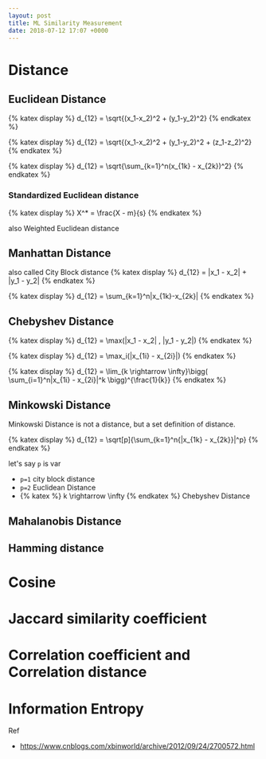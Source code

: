 ```yaml
---
layout: post
title: ML Similarity Measurement
date: 2018-07-12 17:07 +0000
---
```



# Distance

## Euclidean Distance
{% katex display %}
d_{12} = \sqrt{(x_1-x_2)^2 + (y_1-y_2)^2}
{% endkatex %}

{% katex display %}
d_{12} = \sqrt{(x_1-x_2)^2 + (y_1-y_2)^2 + (z_1-z_2)^2}
{% endkatex %}


{% katex display %}
d_{12} = \sqrt{\sum_{k=1}^n(x_{1k} - x_{2k})^2}
{% endkatex %}


### Standardized Euclidean distance
{% katex display %}
X^* = \frac{X - m}{s}
{% endkatex %}



also Weighted Euclidean distance

## Manhattan Distance 
also called City Block distance
{% katex display %}
d_{12} = |x_1 - x_2| + |y_1 - y_2|
{% endkatex %}

{% katex display %}
d_{12} = \sum_{k=1}^n|x_{1k}-x_{2k}|
{% endkatex %}

## Chebyshev Distance

{% katex display %}
d_{12} = \max(|x_1 - x_2| , |y_1 - y_2|)
{% endkatex %}

{% katex display %}
d_{12} = \max_i(|x_{1i} - x_{2i}|)
{% endkatex %}


{% katex display %}
d_{12} = \lim_{k \rightarrow \infty}\bigg( \sum_{i=1}^n|x_{1i} - x_{2i}|^k \bigg)^{\frac{1}{k}}
{% endkatex %}


## Minkowski Distance
Minkowski Distance is not a distance, but a set definition of distance.

{% katex display %}
d_{12} = \sqrt[p]{\sum_{k=1}^n{|x_{1k} - x_{2k}}|^p}
{% endkatex %}

let's say `p` is var
* `p=1` city block distance
* `p=2` Euclidean Distance
* {% katex %} k \rightarrow \infty {% endkatex %}  Chebyshev Distance

## Mahalanobis Distance

## Hamming distance

# Cosine

# Jaccard similarity coefficient

# Correlation coefficient and Correlation distance

# Information Entropy





Ref 
* https://www.cnblogs.com/xbinworld/archive/2012/09/24/2700572.html
